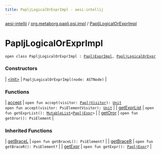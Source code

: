 ```yaml
---
title: PapljLogicalOrExprImpl - aesi-intellij
---
```


[aesi-intellij](../../index.html) / [org.metaborg.paplj.psi.impl](../index.html) / [PapljLogicalOrExprImpl](.)

# PapljLogicalOrExprImpl

`open class PapljLogicalOrExprImpl : `[`PapljExprImpl`](../-paplj-expr-impl/index.html)`, `[`PapljLogicalOrExpr`](../../org.metaborg.paplj.psi/-paplj-logical-or-expr/index.html)

### Constructors

| [&lt;init&gt;](-init-.html) | `PapljLogicalOrExprImpl(node: ASTNode)` |

### Functions

| [accept](accept.html) | `open fun accept(visitor: `[`PapljVisitor`](../../org.metaborg.paplj.psi/-paplj-visitor/index.html)`): `[`Unit`](https://kotlinlang.org/api/latest/jvm/stdlib/kotlin/-unit/index.html)<br>`open fun accept(visitor: PsiElementVisitor): `[`Unit`](https://kotlinlang.org/api/latest/jvm/stdlib/kotlin/-unit/index.html) |
| [getExprList](get-expr-list.html) | `open fun getExprList(): `[`MutableList`](https://kotlinlang.org/api/latest/jvm/stdlib/kotlin.collections/-mutable-list/index.html)`<`[`PapljExpr`](../../org.metaborg.paplj.psi/-paplj-expr/index.html)`>` |
| [getOror](get-oror.html) | `open fun getOror(): PsiElement` |

### Inherited Functions

| [getBraceL](../-paplj-expr-impl/get-brace-l.html) | `open fun getBraceL(): PsiElement?` |
| [getBraceR](../-paplj-expr-impl/get-brace-r.html) | `open fun getBraceR(): PsiElement?` |
| [getExpr](../-paplj-expr-impl/get-expr.html) | `open fun getExpr(): `[`PapljExpr`](../../org.metaborg.paplj.psi/-paplj-expr/index.html)`?` |

